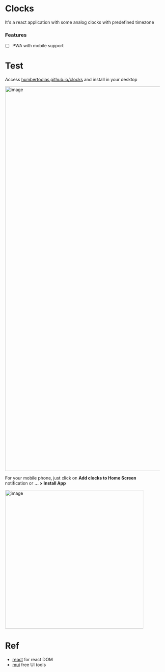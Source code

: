 # Clocks

It's a react application with some analog clocks with predefined timezone

### Features
* [ ] PWA with mobile support
  
# Test

Access [humbertodias.github.io/clocks](https://humbertodias.github.io/clocks) and install in your desktop

<img width="1250" alt="image" src="https://github.com/humbertodias/clocks/assets/9255997/28040613-e30b-47e7-8c79-c581ac4c2f82">


For your mobile phone, just click on **Add clocks to Home Screen** notification or **... > Install App**

<img width="450" alt="image" src="https://github.com/humbertodias/clocks/assets/9255997/d6a34fbb-7586-41f3-8b61-58d04982b2fa">


# Ref
* [react](https://react.dev/) for react DOM
* [mui](https://mui.com/) free UI tools 
